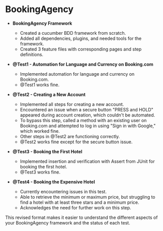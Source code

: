 # BookingAgency

- **BookingAgency Framework**
  - Created a cucumber BDD framework from scratch.
  - Added all dependencies, plugins, and needed tools for the framework.
  - Created 3 feature files with corresponding pages and step definitions.

- **@Test1 - Automation for Language and Currency on Booking.com**
  - Implemented automation for language and currency on Booking.com.
  - @Test1 works fine.

- **@Test2 - Creating a New Account**
  - Implemented all steps for creating a new account.
  - Encountered an issue when a secure button "PRESS and HOLD" appeared during account creation, which couldn't be automated.
  - To bypass this step, called a method with an existing user on Booking.com and attempted to log in using "Sign in with Google," which worked fine.
  - Other steps in @Test2 are functioning correctly.
  - @Test2 works fine except for the secure button issue.

- **@Test3 - Booking the First Hotel**
  - Implemented insertion and verification with Assert from JUnit for booking the first hotel.
  - @Test3 works fine.

- **@Test4 - Booking the Expensive Hotel**
  - Currently encountering issues in this test.
  - Able to retrieve the minimum or maximum price, but struggling to find a hotel with at least three stars and a minimum price.
  - Acknowledges the need for further work on this step.

This revised format makes it easier to understand the different aspects of your BookingAgency framework and the status of each test.
